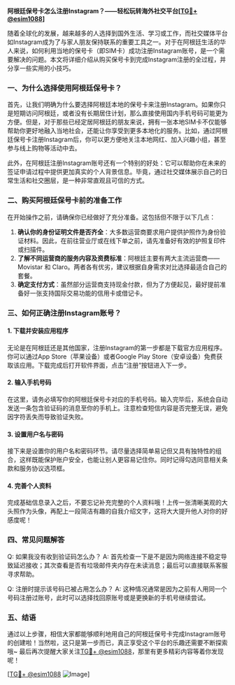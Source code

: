 **阿根廷保号卡怎么注册Instagram？——轻松玩转海外社交平台[[TG💪+ @esim1088](https://t.me/s/esim1088)]**

随着全球化的发展，越来越多的人选择到国外生活、学习或工作，而社交媒体平台如Instagram成为了与家人朋友保持联系的重要工具之一。对于在阿根廷生活的华人来说，如何利用当地的保号卡（即SIM卡）成功注册Instagram账号，是一个需要解决的问题。本文将详细介绍从购买保号卡到完成Instagram注册的全过程，并分享一些实用的小技巧。

### 一、为什么选择使用阿根廷保号卡？

首先，让我们明确为什么要选择阿根廷本地的保号卡来注册Instagram。如果你只是短期访问阿根廷，或者没有长期居住计划，那么直接使用国内手机号码可能更为方便。但是，对于那些已经定居阿根廷的朋友来说，拥有一张本地SIM卡不仅能够帮助你更好地融入当地社会，还能让你享受到更多本地化的服务。比如，通过阿根廷保号卡注册Instagram后，你可以更方便地关注本地网红、加入兴趣小组，甚至参与线上购物等活动中去。

此外，在阿根廷注册Instagram账号还有一个特别的好处：它可以帮助你在未来的签证申请过程中提供更加真实的个人背景信息。毕竟，通过社交媒体展示自己的日常生活和社交圈层，是一种非常直观且可信的方式。

### 二、购买阿根廷保号卡前的准备工作

在开始操作之前，请确保你已经做好了充分准备。这包括但不限于以下几点：

1. **确认你的身份证明文件是否齐全**：大多数运营商要求用户提供护照作为身份验证材料。因此，在前往营业厅或在线下单之前，请先准备好有效的护照复印件或扫描件。
2. **了解不同运营商的服务内容及资费标准**：阿根廷主要有两大主流运营商——Movistar 和 Claro。两者各有优劣，建议根据自身需求对比选择最适合自己的套餐。
3. **确定支付方式**：虽然部分运营商支持现金付款，但为了方便起见，最好提前准备好一张支持国际交易功能的信用卡或借记卡。

### 三、如何正确注册Instagram账号？

#### 1. 下载并安装应用程序

无论是在阿根廷还是其他国家，注册Instagram的第一步都是下载官方应用程序。你可以通过App Store（苹果设备）或者Google Play Store（安卓设备）免费获取该应用。下载完成后打开软件界面，点击“注册”按钮进入下一步。

#### 2. 输入手机号码

在这里，请务必填写你的阿根廷保号卡对应的手机号码。输入完毕后，系统会自动发送一条包含验证码的消息至你的手机上。注意检查短信内容是否完整无误，避免因字符丢失而导致验证失败。

#### 3. 设置用户名与密码

接下来是设置你的用户名和密码环节。请尽量选择简单易记但又具有独特性的组合，这样既能保护账户安全，也能让别人更容易记住你。同时记得勾选同意相关条款和服务协议选项框。

#### 4. 完善个人资料

完成基础信息录入之后，不要忘记补充完整的个人资料哦！上传一张清晰美观的大头照作为头像，再配上一段简洁有趣的自我介绍文字，这将大大提升他人对你的好感度呢！

### 四、常见问题解答

Q: 如果我没有收到验证码怎么办？
A: 首先检查一下是不是因为网络连接不稳定导致延迟接收；其次查看是否有垃圾邮件夹内存在未读消息；最后可以直接联系客服寻求帮助。

Q: 注册时提示该号码已被占用怎么办？
A: 这种情况通常是因为之前有人用同一个号码注册过账号，此时可以选择找回原账号或是更换新的手机号继续尝试。

### 五、结语

通过以上步骤，相信大家都能够顺利地用自己的阿根廷保号卡完成Instagram账号的创建啦！当然啦，这只是第一步而已，真正享受这个平台的乐趣还需要不断探索哦~ 最后再次提醒大家关注[TG💪+ @esim1088](https://t.me/s/esim1088)，那里有更多精彩内容等着你发现呢！

[[TG💪+ @esim1088](https://t.me/s/esim1088) ![Image](https://i.postimg.cc/4NQfJmqS/Snipaste-2025-05-13-00-14-12.png)]